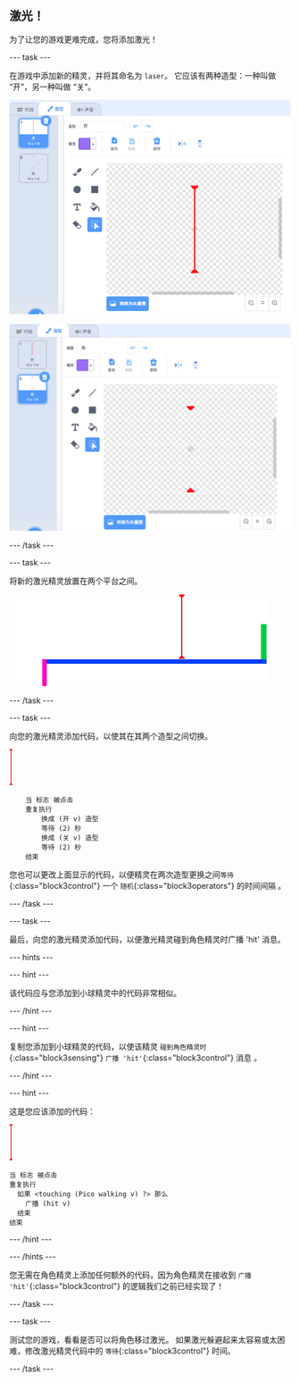 ## 激光！

为了让您的游戏更难完成，您将添加激光！

--- task ---

在游戏中添加新的精灵，并将其命名为 `laser`。 它应该有两种造型：一种叫做 “开”，另一种叫做 “关”。

![截图](images/dodge-lasers-costume1.png)

![截图](images/dodge-lasers-costume2.png)

--- /task ---

--- task ---

将新的激光精灵放置在两个平台之间。

![截图](images/dodge-lasers-position.png)

--- /task ---

--- task ---

向您的激光精灵添加代码，以使其在其两个造型之间切换。

![激光精灵](images/laser_sprite.png)

```blocks3
    当 标志 被点击
    重复执行
        换成 (开 v) 造型
        等待 (2) 秒
        换成 (关 v) 造型
        等待 (2) 秒
    结束
```

您也可以更改上面显示的代码，以便精灵在两次造型更换之间`等待`{:class="block3control"} 一个 `随机`{:class="block3operators"} 的时间间隔 。

--- /task ---

--- task ---

最后，向您的激光精灵添加代码，以便激光精灵碰到角色精灵时广播 'hit' 消息。

--- hints ---


--- hint ---

该代码应与您添加到小球精灵中的代码非常相似。

--- /hint ---

--- hint ---

复制您添加到小球精灵的代码，以使该精灵 `碰到角色精灵时`{:class="block3sensing"} `广播 'hit'`{:class="block3control"} 消息 。

--- /hint ---

--- hint ---

这是您应该添加的代码：

![laser sprite](images/laser_sprite.png)

```blocks3
当 标志 被点击
重复执行
  如果 <touching (Pico walking v) ?> 那么
    广播 (hit v)
  结束
结束
```

--- /hint ---

--- /hints ---

您无需在角色精灵上添加任何额外的代码，因为角色精灵在接收到 `广播 'hit'`{:class="block3control"} 的逻辑我们之前已经实现了！

--- /task ---

--- task ---

测试您的游戏，看看是否可以将角色移过激光。 如果激光躲避起来太容易或太困难，修改激光精灵代码中的 `等待`{:class="block3control"} 时间。

--- /task ---